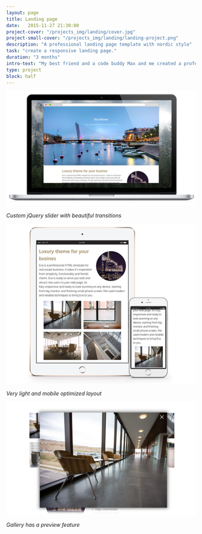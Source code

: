 ```yaml
---
layout: page
title: Landing page
date:   2015-11-27 21:30:00
project-cover: "/projects_img/landing/cover.jpg"
project-small-cover: "/projects_img/landing/landing-project.png"
description: "A professional landing page template with nordic style"
task: "create a responsive landing page."
duration: "3 months"
intro-text: "My best friend and a code buddy Max and me created a professional landing page template for real estate businesses. It takes it is inspiration from simplicity, functionality and Nordic charm. The theme is fully responsive and look stunning on any device, starting from big monitor and finishing a small phone screen."
type: project
block: half
---
```


<span class="p800">![mac landing page](/projects_img/landing/mac.png)</span>

<span class="p-center">*Custom jQuery slider with beautiful transitions*</span>

<span class="p600">![mac landing page](/projects_img/landing/devices.jpg)</span>

<span class="p-center">*Very light and mobile optimized layout*</span>

<span class="p600">![eva theme gallery](/projects_img/landing/preview.jpg)</span>

<span class="p-center">*Gallery has a preview feature*</span>



